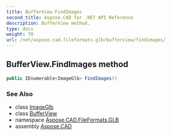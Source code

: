 ```yaml
---
title: BufferView.FindImages
second_title: Aspose.CAD for .NET API Reference
description: BufferView method. 
type: docs
weight: 70
url: /net/aspose.cad.fileformats.glb/bufferview/findimages/
---
```

## BufferView.FindImages method

```csharp
public IEnumerable<ImageGlb> FindImages()
```

### See Also

* class [ImageGlb](../../imageglb/)
* class [BufferView](../)
* namespace [Aspose.CAD.FileFormats.GLB](../../bufferview/)
* assembly [Aspose.CAD](../../../)


